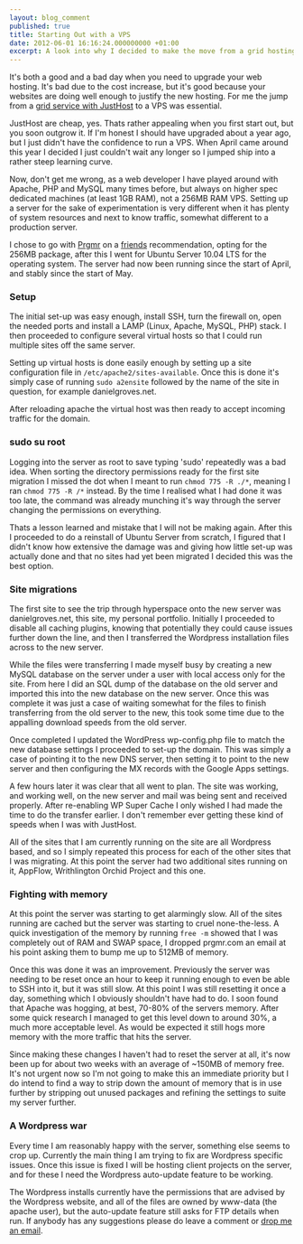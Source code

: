 ```yaml
---
layout: blog_comment
published: true
title: Starting Out with a VPS
date: 2012-06-01 16:16:24.000000000 +01:00
excerpt: A look into why I decided to make the move from a grid hosting package to a VPS and some of the challenges I faced. 
---
```

It's both a good and a bad day when you need to upgrade your web hosting. It's bad due to the cost increase, but it's good because your websites are doing well enough to justify the new hosting. For me the jump from a [grid service with JustHost](http://justhost.com/ "JustHost") to a VPS was essential.

JustHost are cheap, yes. Thats rather appealing when you first start out, but you soon outgrow it. If I'm honest I should have upgraded about a year ago, but I just didn't have the confidence to run a VPS. When April came around this year I decided I just couldn't wait any longer so I jumped ship into a rather steep learning curve.

Now, don't get me wrong, as a web developer I have played around with Apache, PHP and MySQL many times before, but always on higher spec dedicated machines (at least 1GB RAM), not a 256MB RAM VPS. Setting up a server for the sake of experimentation is very different when it has plenty of system resources and next to know traffic, somewhat different to a production server.

I chose to go with [Prgmr](http://prgmr.com/xen/ "Prgmr Xen VPS Hosting") on a [friends](http://nickcharlton.net/ "Nick Charlton's Personal Website") recommendation, opting for the 256MB package, after this I went for Ubuntu Server 10.04 LTS for the operating system. The server had now been running since the start of April, and stably since the start of May.

### Setup

The initial set-up was easy enough, install SSH, turn the firewall on, open the needed ports and install a LAMP (Linux, Apache, MySQL, PHP) stack. I then proceeded to configure several virtual hosts so that I could run multiple sites off the same server.

Setting up virtual hosts is done easily enough by setting up a site configuration file in ```/etc/apache2/sites-available```. Once this is done it's simply case of running ```sudo a2ensite``` followed by the name of the site in question, for example danielgroves.net.

After reloading apache the virtual host was then ready to accept incoming traffic for the domain.

### sudo su root

Logging into the server as root to save typing 'sudo' repeatedly was a bad idea. When sorting the directory permissions ready for the first site migration I missed the dot when I meant to run ```chmod 775 -R ./*```, meaning I ran ```chmod 775 -R /*``` instead. By the time I realised what I had done it was too late, the command was already munching it's way through the server changing the permissions on everything.

Thats a lesson learned and mistake that I will not be making again. After this I proceeded to do a reinstall of Ubuntu Server from scratch, I figured that I didn't know how extensive the damage was and giving how little set-up was actually done and that no sites had yet been migrated I decided this was the best option.

### Site migrations

The first site to see the trip through hyperspace onto the new server was danielgroves.net, this site, my personal portfolio. Initially I proceeded to disable all caching plugins, knowing that potentially they could cause issues further down the line, and then I transferred the Wordpress installation files across to the new server.

While the files were transferring I made myself busy by creating a new MySQL database on the server under a user with local access only for the site. From here I did an SQL dump of the database on the old server and imported this into the new database on the new server. Once this was complete it was just a case of waiting somewhat for the files to finish transferring from the old server to the new, this took some time due to the appalling download speeds from the old server.

Once completed I updated the WordPress wp-config.php file to match the new database settings I proceeded to set-up the domain. This was simply a case of pointing it to the new DNS server, then setting it to point to the new server and then configuring the MX records with the Google Apps settings.

A few hours later it was clear that all went to plan. The site was working, and working well, on the new server and mail was being sent and received properly. After re-enabling WP Super Cache I only wished I had made the time to do the transfer earlier. I don't remember ever getting these kind of speeds when I was with JustHost.

All of the sites that I am currently running on the site are all Wordpress based, and so I simply repeated this process for each of the other sites that I was migrating. At this point the server had two additional sites running on it, AppFlow, Writhlington Orchid Project and this one.
### Fighting with memory
At this point the server was starting to get alarmingly slow. All of the sites running are cached but the server was starting to cruel none-the-less. A quick investigation of the memory by running ```free -m``` showed that I was completely out of RAM and SWAP space, I dropped prgmr.com an email at his point asking them to bump me up to 512MB of memory.

Once this was done it was an improvement. Previously the server was needing to be reset once an hour to keep it running enough to even be able to SSH into it, but it was still slow. At this point I was still resetting it once a day, something which I obviously shouldn't have had to do. I soon found that Apache was hogging, at best, 70-80% of the servers memory. After some quick research I managed to get this level down to around 30%, a much more acceptable level. As would be expected it still hogs more memory with the more traffic that hits the server.

Since making these changes I haven't had to reset the server at all, it's now been up for about two weeks with an average of ~150MB of memory free. It's not urgent now so I'm not going to make this an immediate priority but I do intend to find a way to strip down the amount of memory that is in use further by stripping out unused packages and refining the settings to suite my server further.
### A Wordpress war
Every time I am reasonably happy with the server, something else seems to crop up. Currently the main thing I am trying to fix are Wordpress specific issues. Once this issue is fixed I will be hosting client projects on the server, and for these I need the Wordpress auto-update feature to be working.

The Wordpress installs currently have the permissions that are advised by the Wordpress website, and all of the files are owned by www-data (the apache user), but the auto-update feature still asks for FTP details when run. If anybody has any suggestions please do leave a comment or [drop me an email](http://danielgroves.net/contact/ "Contact Me").
